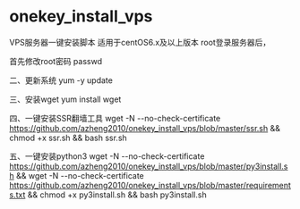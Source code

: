 # onekey_install_vps
VPS服务器一键安装脚本
适用于centOS6.x及以上版本
root登录服务器后，

首先修改root密码
passwd

二、更新系统
yum -y update

三、安装wget
yum install wget

四、一键安装SSR翻墙工具
wget -N --no-check-certificate https://github.com/azheng2010/onekey_install_vps/blob/master/ssr.sh && chmod +x ssr.sh && bash ssr.sh

五、一键安装python3
wget -N --no-check-certificate https://github.com/azheng2010/onekey_install_vps/blob/master/py3install.sh && wget -N --no-check-certificate https://github.com/azheng2010/onekey_install_vps/blob/master/requirements.txt && chmod +x py3install.sh && bash py3install.sh
